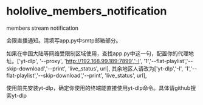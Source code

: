 # hololive_members_notification
members stream notification

会限直播通知。清填写app.py中smtp邮箱部分。

如果在中国大陆等网络受限制区域使用，查找app.py中这一句，配置你的代理地址。['yt-dlp', '--proxy', 'http://192.168.99.189:7899','-I', '1','--flat-playlist','--skip-download','--print', 'live_status', url],
其余地区人请改为['yt-dlp','-I', '1','--flat-playlist','--skip-download','--print', 'live_status', url],

使用前先安装yt-dlp，确定你使用的终端能直接使用yt-dlp命令。具体请github搜索yt-dlp
